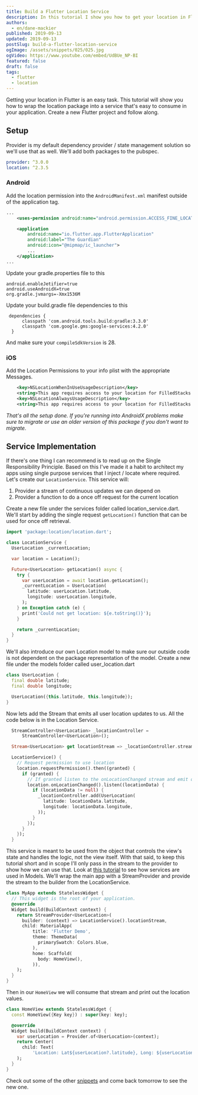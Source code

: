 ```yaml
---
title: Build a Flutter Location Service
description: In this tutorial I show you how to get your location in Flutter from a service.
authors:
  - en/dane-mackier
published: 2019-09-13
updated: 2019-09-13
postSlug: build-a-flutter-location-service
ogImage: /assets/snippets/025/025.jpg
ogVideo: https://www.youtube.com/embed/UdBUe_NP-BI
featured: false
draft: false
tags:
  - flutter
  - location
---
```


Getting your location in Flutter is an easy task. This tutorial will show you how to wrap the location package into a service that's easy to consume in your application. Create a new Flutter project and follow along.

## Setup

Provider is my default dependency provider / state management solution so we'll use that as well. We'll add both packages to the pubspec.

```yaml
provider: ^3.0.0
location: ^2.3.5
```

### Android

Add the location permission into the `AndroidManifest.xml` manifest outside of the application tag.

```xml
...
    <uses-permission android:name="android.permission.ACCESS_FINE_LOCATION" />

    <application
        android:name="io.flutter.app.FlutterApplication"
        android:label="The Guardian"
        android:icon="@mipmap/ic_launcher">
        ...
    </application>
...
```

Update your gradle.properties file to this

```
android.enableJetifier=true
android.useAndroidX=true
org.gradle.jvmargs=-Xmx1536M
```

Update your build.gradle file dependencies to this

```
 dependencies {
      classpath 'com.android.tools.build:gradle:3.3.0'
      classpath 'com.google.gms:google-services:4.2.0'
  }
```

And make sure your `compileSdkVersion` is 28.

### iOS

Add the Location Permissions to your info plist with the appropriate Messages.

```xml
	<key>NSLocationWhenInUseUsageDescription</key>
	<string>This app requires access to your location for FilledStacks tutorial.</string>
	<key>NSLocationAlwaysUsageDescription</key>
	<string>This app requires access to your location for FilledStacks tutorial.</string>
```

_That's all the setup done. If you're running into AndroidX problems make sure to migrate or use an older version of this package if you don't want to migrate._

## Service Implementation

If there's one thing I can recommend is to read up on the Single Responsibility Principle. Based on this I've made it a habit to architect my apps using single purpose services that I inject / locate where required. Let's create our `LocationService`. This service will:

1. Provider a stream of continuous updates we can depend on
2. Provider a function to do a once off request for the current location

Create a new file under the services folder called location_service.dart. We'll start by adding the single request `getLocation()` function that can be used for once off retrieval.

```dart
import 'package:location/location.dart';

class LocationService {
  UserLocation _currentLocation;

  var location = Location();

  Future<UserLocation> getLocation() async {
    try {
      var userLocation = await location.getLocation();
      _currentLocation = UserLocation(
        latitude: userLocation.latitude,
        longitude: userLocation.longitude,
      );
    } on Exception catch (e) {
      print('Could not get location: ${e.toString()}');
    }

    return _currentLocation;
  }
}
```

We'll also introduce our own Location model to make sure our outside code is not dependent on the package representation of the model. Create a new file under the models folder called user_location.dart

```dart
class UserLocation {
  final double latitude;
  final double longitude;

  UserLocation({this.latitude, this.longitude});
}

```

Now lets add the Stream that emits all user location updates to us. All the code below is in the Location Service.

```dart
  StreamController<UserLocation> _locationController =
      StreamController<UserLocation>();

  Stream<UserLocation> get locationStream => _locationController.stream;

  LocationService() {
    // Request permission to use location
    location.requestPermission().then((granted) {
      if (granted) {
        // If granted listen to the onLocationChanged stream and emit over our controller
        location.onLocationChanged().listen((locationData) {
          if (locationData != null) {
            _locationController.add(UserLocation(
              latitude: locationData.latitude,
              longitude: locationData.longitude,
            ));
          }
        });
      }
    });
  }
```

This service is meant to be used from the object that controls the view's state and handles the logic, not the view itself. With that said, to keep this tutorial short and in scope I'll only pass in the stream to the provider to show how we can use that. Look at [this tutorial](/post/flutter-architecture-my-provider-implementation-guide) to see how services are used in Models. We'll wrap the main app with a StreamProvider and provide the stream to the builder from the LocationService.

```dart
class MyApp extends StatelessWidget {
  // This widget is the root of your application.
  @override
  Widget build(BuildContext context) {
    return StreamProvider<UserLocation>(
      builder: (context) => LocationService().locationStream,
      child: MaterialApp(
          title: 'Flutter Demo',
          theme: ThemeData(
            primarySwatch: Colors.blue,
          ),
          home: Scaffold(
            body: HomeView(),
          )),
    );
  }
}
```

Then in our `HomeView` we will consume that stream and print out the location values.

```dart
class HomeView extends StatelessWidget {
  const HomeView({Key key}) : super(key: key);

  @override
  Widget build(BuildContext context) {
    var userLocation = Provider.of<UserLocation>(context);
    return Center(
      child: Text(
          'Location: Lat${userLocation?.latitude}, Long: ${userLocation?.longitude}'),
    );
  }
}
```

Check out some of the other [snippets](/snippets) and come back tomorrow to see the new one.

